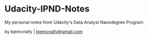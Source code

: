 # Udacity-IPND-Notes
My personal notes from Udacity's Data Analyst Nanodegree Program

by bjemcnally | bjemcnally@gmail.com
